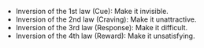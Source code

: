 - Inversion of the 1st law (Cue): Make it invisible. 
- Inversion of the 2nd law (Craving): Make it unattractive. 
- Inversion of the 3rd law (Response): Make it difficult. 
- Inversion of the 4th law (Reward): Make it unsatisfying.
